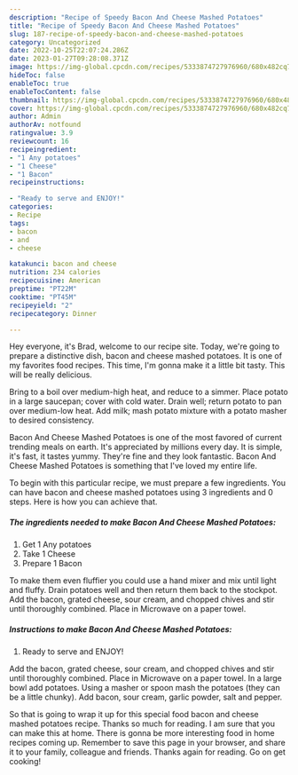 ```yaml
---
description: "Recipe of Speedy Bacon And Cheese Mashed Potatoes"
title: "Recipe of Speedy Bacon And Cheese Mashed Potatoes"
slug: 187-recipe-of-speedy-bacon-and-cheese-mashed-potatoes
category: Uncategorized
date: 2022-10-25T22:07:24.286Z
date: 2023-01-27T09:28:08.371Z
image: https://img-global.cpcdn.com/recipes/5333874727976960/680x482cq70/bacon-and-cheese-mashed-potatoes-recipe-main-photo.jpg
hideToc: false
enableToc: true
enableTocContent: false
thumbnail: https://img-global.cpcdn.com/recipes/5333874727976960/680x482cq70/bacon-and-cheese-mashed-potatoes-recipe-main-photo.jpg
cover: https://img-global.cpcdn.com/recipes/5333874727976960/680x482cq70/bacon-and-cheese-mashed-potatoes-recipe-main-photo.jpg
author: Admin
authorAv: notfound
ratingvalue: 3.9
reviewcount: 16
recipeingredient:
- "1 Any potatoes"
- "1 Cheese"
- "1 Bacon"
recipeinstructions:

- "Ready to serve and ENJOY!"
categories:
- Recipe
tags:
- bacon
- and
- cheese

katakunci: bacon and cheese 
nutrition: 234 calories
recipecuisine: American
preptime: "PT22M"
cooktime: "PT45M"
recipeyield: "2"
recipecategory: Dinner

---
```



Hey everyone, it's Brad, welcome to our recipe site. Today, we're going to prepare a distinctive dish, bacon and cheese mashed potatoes. It is one of my favorites food recipes. This time, I'm gonna make it a little bit tasty. This will be really delicious.

Bring to a boil over medium-high heat, and reduce to a simmer. Place potato in a large saucepan; cover with cold water. Drain well; return potato to pan over medium-low heat. Add milk; mash potato mixture with a potato masher to desired consistency.

Bacon And Cheese Mashed Potatoes is one of the most favored of current trending meals on earth. It's appreciated by millions every day. It is simple, it's fast, it tastes yummy. They're fine and they look fantastic. Bacon And Cheese Mashed Potatoes is something that I've loved my entire life.


To begin with this particular recipe, we must prepare a few ingredients. You can have bacon and cheese mashed potatoes using 3 ingredients and 0 steps. Here is how you can achieve that.

<!--inarticleads1-->

##### The ingredients needed to make Bacon And Cheese Mashed Potatoes:

1. Get 1 Any potatoes
1. Take 1 Cheese
1. Prepare 1 Bacon


To make them even fluffier you could use a hand mixer and mix until light and fluffy. Drain potatoes well and then return them back to the stockpot. Add the bacon, grated cheese, sour cream, and chopped chives and stir until thoroughly combined. Place in Microwave on a paper towel. 

<!--inarticleads2-->

##### Instructions to make Bacon And Cheese Mashed Potatoes:


1. Ready to serve and ENJOY!

Add the bacon, grated cheese, sour cream, and chopped chives and stir until thoroughly combined. Place in Microwave on a paper towel. In a large bowl add potatoes. Using a masher or spoon mash the potatoes (they can be a little chunky). Add bacon, sour cream, garlic powder, salt and pepper. 

So that is going to wrap it up for this special food bacon and cheese mashed potatoes recipe. Thanks so much for reading. I am sure that you can make this at home. There is gonna be more interesting food in home recipes coming up. Remember to save this page in your browser, and share it to your family, colleague and friends. Thanks again for reading. Go on get cooking!
